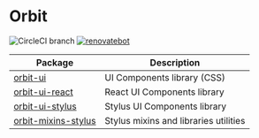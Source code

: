 # Orbit

![CircleCI branch](https://img.shields.io/circleci/project/github/RedSparr0w/node-csgo-parser/master.svg?style=flat-square)
[![renovatebot](https://badges.renovateapi.com/github/moonwalker/jetpack)](https://renovatebot.com/dashboard#github/moonwalker/orbit)

| Package | Description |
|---------|-------------|
| [orbit-ui](packages/ui) | UI Components library (CSS) |
| [orbit-ui-react](packages/ui-react) | React UI Components library |
| [orbit-ui-stylus](packages/ui-stylus) | Stylus UI Components library |
| [orbit-mixins-stylus](packages/mixins-stylus) | Stylus mixins and libraries utilities |
